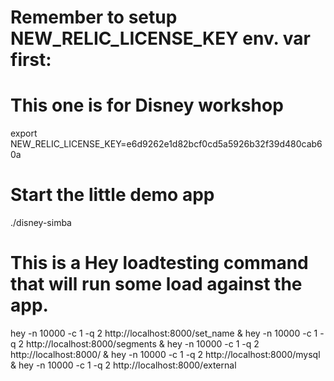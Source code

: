 # Remember to setup NEW_RELIC_LICENSE_KEY env. var first:
# This one is for Disney workshop

export NEW_RELIC_LICENSE_KEY=e6d9262e1d82bcf0cd5a5926b32f39d480cab60a

# Start the little demo app
./disney-simba

# This is a Hey loadtesting command that will run some load against the app.
hey -n 10000 -c 1 -q 2 http://localhost:8000/set_name &  hey -n 10000 -c 1 -q 2 http://localhost:8000/segments &  hey -n 10000 -c 1 -q 2 http://localhost:8000/ &  hey -n 10000 -c 1 -q 2 http://localhost:8000/mysql &  hey -n 10000 -c 1 -q 2 http://localhost:8000/external